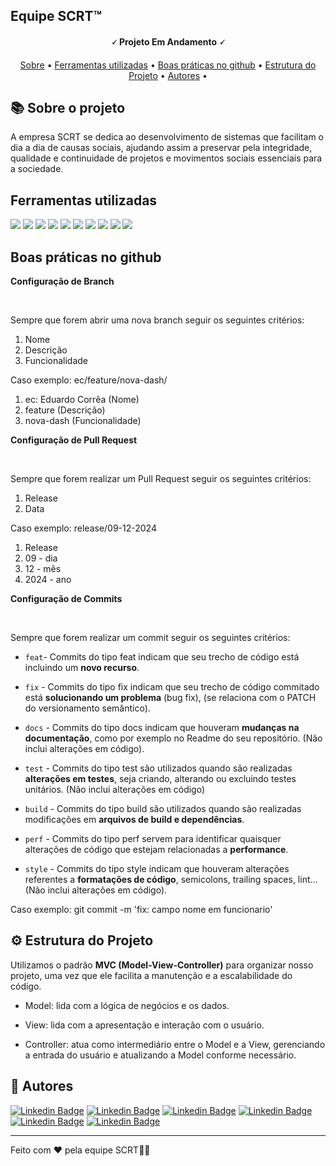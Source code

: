

<h2>Equipe SCRT™️</h2>
<h4 align="center"> 
	🗸 Projeto Em Andamento 🗸
</h4>

<p align="center">
 <a href="#-sobre-o-projeto">Sobre</a> •
 <a href="#-ferramentas-utilizadas">Ferramentas utilizadas</a> • 
 <a href="#-boas-práticas-no-github">Boas práticas no github</a> • 
 <a href="#-estrutura-do-projeto">Estrutura do Projeto</a> • 
 <a href="#-autores">Autores</a> • 
</p>


## 📚 Sobre o projeto

<p>A empresa SCRT se dedica ao desenvolvimento de sistemas que facilitam o dia a dia de causas sociais, ajudando assim a preservar pela integridade, qualidade e continuidade de projetos e movimentos sociais essenciais para a sociedade.</p>

## Ferramentas utilizadas

<img src="https://img.shields.io/badge/MySQL-00000F?style=for-the-badge&logo=mysql&logoColor=white"/>
<img src="https://img.shields.io/badge/HTML5-E34F26?style=for-the-badge&logo=html5&logoColor=white" />
<img src="https://img.shields.io/badge/CSS3-1572B6?style=for-the-badge&logo=css3&logoColor=white" />
<img src="https://img.shields.io/badge/JavaScript-F7DF1E?style=for-the-badge&logo=javascript&logoColor=black" />
<img src="https://img.shields.io/badge/Node.js-43853D?style=for-the-badge&logo=node.js&logoColor=white"/>

<img src="https://img.shields.io/badge/chart.js-F5788D.svg?style=for-the-badge&logo=chart.js&logoColor=white"/>
<img src="https://img.shields.io/badge/java-%23ED8B00.svg?style=for-the-badge&logo=openjdk&logoColor=white"/>
<img src="https://img.shields.io/badge/python-3670A0?style=for-the-badge&logo=python&logoColor=ffdd54"/>
<img src="https://img.shields.io/badge/react-%2320232a.svg?style=for-the-badge&logo=react&logoColor=%2361DAFB"/>
<img src="https://img.shields.io/badge/spring-%236DB33F.svg?style=for-the-badge&logo=spring&logoColor=white"/>


## Boas práticas no github
<p><b>Configuração de Branch</b></p> <br>
<p>Sempre que forem abrir uma nova branch seguir os seguintes critérios: </p>
<ol>
  <li>Nome</li>
  <li>Descrição</li>
  <li>Funcionalidade</li>
</ol>
<p>Caso exemplo: ec/feature/nova-dash/</p>
<ol>
   <li> ec: Eduardo Corrêa (Nome)</li>
   <li>feature (Descrição)</li>
   <li>nova-dash (Funcionalidade)</li>
</ol>
<p><b>Configuração de Pull Request</b></p> <br>
<p>Sempre que forem realizar um Pull Request seguir os seguintes critérios: </p>
<ol>
  <li>Release</li>
  <li>Data</li>
</ol>
<p>Caso exemplo: release/09-12-2024</p>
<ol>
   <li>Release</li>
   <li>09 - dia</li>
   <li>12 - mês</li>
   <li>2024 - ano</li>
</ol>
<p><b>Configuração de Commits</b></p> <br>
<p>Sempre que forem realizar um commit seguir os seguintes critérios: </p>

- `feat`- Commits do tipo feat indicam que seu trecho de código está incluindo um **novo recurso**.

- `fix` - Commits do tipo fix indicam que seu trecho de código commitado está **solucionando um problema** (bug fix), (se relaciona com o PATCH do versionamento semântico).

- `docs` - Commits do tipo docs indicam que houveram **mudanças na documentação**, como por exemplo no Readme do seu repositório. (Não inclui alterações em código).

- `test` - Commits do tipo test são utilizados quando são realizadas **alterações em testes**, seja criando, alterando ou excluindo testes unitários. (Não inclui alterações em código)

- `build` - Commits do tipo build são utilizados quando são realizadas modificações em **arquivos de build e dependências**.

- `perf` - Commits do tipo perf servem para identificar quaisquer alterações de código que estejam relacionadas a **performance**.

- `style` - Commits do tipo style indicam que houveram alterações referentes a **formatações de código**, semicolons, trailing spaces, lint... (Não inclui alterações em código).
  
<p>Caso exemplo: git commit -m 'fix: campo nome em funcionario'</p>

## ⚙️ Estrutura do Projeto
<p>Utilizamos o padrão <b>MVC (Model-View-Controller)</b> para organizar nosso projeto, uma vez que ele facilita a manutenção e a escalabilidade do código.</p>

- Model: lida com a lógica de negócios e os dados.
   
- View: lida com a apresentação e interação com o usuário.

- Controller: atua como intermediário entre o Model e a View, gerenciando a entrada do usuário e atualizando a Model conforme necessário.

## 🦸 Autores

[![Linkedin Badge](https://img.shields.io/badge/-Bruna-blue?style=flat-square&logo=Linkedin&logoColor=white&link=https://www.linkedin.com/in/brunasanguini/)](https://www.linkedin.com/in/brunasanguini/)
[![Linkedin Badge](https://img.shields.io/badge/-Emily-blue?style=flat-square&logo=Linkedin&logoColor=white&link=https://www.linkedin.com/in/emyyyferreira/)](https://www.linkedin.com/in/emyyyferreira/) 
[![Linkedin Badge](https://img.shields.io/badge/-Gabriel-blue?style=flat-square&logo=Linkedin&logoColor=white&link=https://www.linkedin.com/in/gabrielBmoraes/)](https://www.linkedin.com/in/gabrielBmoraes/) 
[![Linkedin Badge](https://img.shields.io/badge/-Breno-blue?style=flat-square&logo=Linkedin&logoColor=white&link=https://www.linkedin.com/in/brenodelmondes/)](https://www.linkedin.com/in/brenodelmondes/) 
[![Linkedin Badge](https://img.shields.io/badge/-Arthur-blue?style=flat-square&logo=Linkedin&logoColor=white&link=https://www.linkedin.com/in/arthurmoraes/)](https://www.linkedin.com/in/arthurmoraes/) 
[![Linkedin Badge](https://img.shields.io/badge/-Eduardo-blue?style=flat-square&logo=Linkedin&logoColor=white&link=https://www.linkedin.com/in/eduardocorrea/)](https://www.linkedin.com/in/eduardocorrea/)

---

Feito com ❤️ pela equipe SCRT👋🏽





